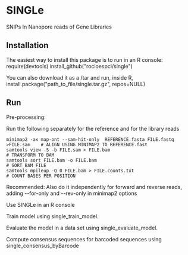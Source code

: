# SINGLe 
SNIPs In Nanopore reads of Gene Libraries

## Installation
The easiest way to install this package is to run in an R console:
require(devtools)
install_github("rocioespci/single")

You can also download it as a /tar and run, inside R, install.package("path_to_file/single.tar.gz", repos=NULL)

## Run

Pre-processing: 

Run the following separately for the reference and for the library reads 

```
minimap2 -ax map-ont --sam-hit-only  REFERENCE.fasta FILE.fastq >FILE.sam    # ALIGN USING MINIMAP2 TO REFERENCE.fast
samtools view -S -b FILE.sam > FILE.bam                                      # TRANSFORM TO BAM
samtools sort FILE.bam -o FILE.bam                                           # SORT BAM FILE
samtools mpileup -Q 0 FILE.bam > FILE.counts.txt                             # COUNT BASES PER POSITION
```

Recommended: Also do it independently for forward and reverse reads, adding --for-only and --rev-only in minimap2 options

Use SINGLe in an R console

Train model using single_train_model. 

Evaluate the model in a data set using single_evaluate_model. 

Compute consensus sequences for barcoded sequences using single_consensus_byBarcode
   


